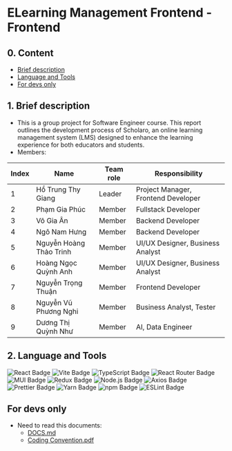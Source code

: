 # ELearning Management Frontend - Frontend

## 0. Content

- [Brief description](#1-brief-description)
- [Language and Tools](#2-language-and-tools)
- [For devs only](#for-devs-only)

## 1. Brief description

- This is a group project for Software Engineer course. This report outlines the development process of Scholaro, an online learning management system (LMS) designed to enhance the learning experience for both educators and students.
- Members:

| Index | Name                    | Team role | Responsibility                      |
| ----- | ----------------------- | --------- | ----------------------------------- |
| 1     | Hồ Trung Thy Giang      | Leader    | Project Manager, Frontend Developer |
| 2     | Phạm Gia Phúc           | Member    | Fullstack Developer                 |
| 3     | Võ Gia Ân               | Member    | Backend Developer                   |
| 4     | Ngô Nam Hưng            | Member    | Backend Developer                   |
| 5     | Nguyễn Hoàng Thảo Trinh | Member    | UI/UX Designer, Business Analyst    |
| 6     | Hoàng Ngọc Quỳnh Anh    | Member    | UI/UX Designer, Business Analyst    |
| 7     | Nguyễn Trọng Thuận      | Member    | Frontend Developer                  |
| 8     | Nguyễn Vũ Phương Nghi   | Member    | Business Analyst, Tester            |
| 9     | Dương Thị Quỳnh Như     | Member    | AI, Data Engineer                   |

## 2. Language and Tools

<img src="https://img.shields.io/badge/React-61DAFB?logo=react&logoColor=000&style=flat" alt="React Badge">
<img src="https://img.shields.io/badge/Vite-646CFF?logo=vite&logoColor=fff&style=flat" alt="Vite Badge">
<img src="https://img.shields.io/badge/TypeScript-3178C6?logo=typescript&logoColor=fff&style=flat" alt="TypeScript Badge">
<img src="https://img.shields.io/badge/React%20Router-CA4245?logo=reactrouter&logoColor=fff&style=flat" alt="React Router Badge">
<img src="https://img.shields.io/badge/MUI-007FFF?logo=mui&logoColor=fff&style=flat" alt="MUI Badge">
<img src="https://img.shields.io/badge/Redux-764ABC?logo=redux&logoColor=fff&style=flat" alt="Redux Badge">
<img src="https://img.shields.io/badge/Node.js-5FA04E?logo=nodedotjs&logoColor=fff&style=flat" alt="Node.js Badge">
<img src="https://img.shields.io/badge/Axios-5A29E4?logo=axios&logoColor=fff&style=flat" alt="Axios Badge">
<img src="https://img.shields.io/badge/Prettier-F7B93E?logo=prettier&logoColor=fff&style=flat" alt="Prettier Badge">
<img src="https://img.shields.io/badge/Yarn-2C8EBB?logo=yarn&logoColor=fff&style=flat" alt="Yarn Badge">
<img src="https://img.shields.io/badge/npm-CB3837?logo=npm&logoColor=fff&style=flat" alt="npm Badge">
<img src="https://img.shields.io/badge/ESLint-4B32C3?logo=eslint&logoColor=fff&style=flat" alt="ESLint Badge">

## For devs only

- Need to read this documents:
  - [DOCS.md](./docs/DOCS.md)
  - [Coding Convention.pdf](./docs/Coding%20Convention.pdf)
